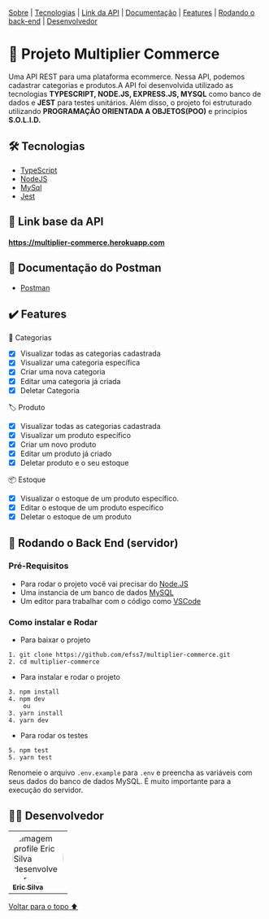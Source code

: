 <p id="voltar">
<a href="#sobre">Sobre</a> |
<a href="#tecnologias">Tecnologias</a> |
<a href="#link">Link da API</a> |
<a href="#documentação">Documentação</a> |
<a href="#features">Features</a> |
<a href="#back">Rodando o back-end</a> |
<a href="#desenvolvedor">Desenvolvedor</a>
</p>

<h1 id="sobre">📕 Projeto Multiplier Commerce</h1>

Uma API REST para uma plataforma ecommerce. Nessa API, podemos cadastrar categorias e produtos.A API foi desenvolvida utilizado as tecnologias **TYPESCRIPT, NODE.JS, EXPRESS.JS, MYSQL** como banco de dados e **JEST** para testes unitários. Além disso, o projeto foi estruturado utilizando 
**PROGRAMAÇÃO ORIENTADA A OBJETOS(POO)** e princípios **S.O.L.I.D.**

<h2 id="tecnologias">🛠 Tecnologias</h2>

- [TypeScript](https://www.typescriptlang.org/)
- [NodeJS](https://nodejs.org/en/docs/)
- [MySql](https://dev.mysql.com/doc/)
- [Jest](https://jestjs.io/pt-BR/docs/api)

<h2 id="link">🔗 Link base da API</h2>

#### https://multiplier-commerce.herokuapp.com

<h2 id="documentação">📃 Documentação do Postman</h2>

- [Postman](https://documenter.getpostman.com/view/20351432/2s7YtaeqcL)

<h2 id="features">✔️ Features</h2>

📂 Categorias

- [x] Visualizar todas as categorias cadastrada
- [x] Visualizar uma categoria específica
- [x] Criar uma nova categoria
- [x] Editar uma categoria já criada
- [x] Deletar Categoria

🏷 Produto

- [x] Visualizar todas as categorias cadastrada
- [x] Visualizar um produto específico
- [x] Criar um novo produto
- [x] Editar um produto já criado
- [x] Deletar produto e o seu estoque 

📦 Estoque

- [x] Visualizar o estoque de um produto específico.
- [x] Editar o estoque de um produto específico
- [x] Deletar o estoque de um produto

<h2 id="back"> 🎲 Rodando o Back End (servidor)</h2>

### Pré-Requisitos

- Para rodar o projeto você vai precisar do [Node.JS](https://nodejs.org/en/download/)
- Uma instancia de um banco de dados [MySQL](https://www.mysql.com/)
- Um editor para trabalhar com o código como [VSCode](https://code.visualstudio.com/)

### Como instalar e Rodar
* Para baixar o projeto
```
1. git clone https://github.com/efss7/multiplier-commerce.git
2. cd multiplier-commerce
```
* Para instalar e rodar o projeto
```
3. npm install
4. npm dev
    ou
3. yarn install
4. yarn dev
```
* Para rodar os testes 
```
5. npm test
5. yarn test
```

Renomeie o arquivo ```.env.example```  para ```.env``` e preencha as variáveis com seus dados do banco de dados MySQL. É muito importante para a execução do servidor.

<h2 id="desenvolvedor">👨‍💻 Desenvolvedor</h2>
<table>
<td><a href="https://github.com/efss7"><img style="border-radius: 50%;" src="https://avatars.githubusercontent.com/u/99001809?v=4" width="100px;" alt="Imagem profile Eric Silva desenvolvedor"/><br /><sub><b>Eric Silva </b></sub></a><br />
</table>

<a href="#voltar">Voltar para o topo ⬆️</a>
